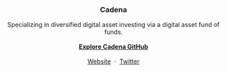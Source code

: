 <p align="center">
  <h3 align="center">Cadena</h3>
  <p align="center">
    Specializing in diversified digital asset investing via a digital asset fund of funds.
  <br>
  <br>
    <a href="https://github.com/cadenagrp"><strong>Explore Cadena GitHub</strong></a>
  <br>
  <br>
    <a href="https://www.cadenagrp.com">Website</a>
    &nbsp;&middot;&nbsp;
    <a href="https://twitter.com/cadenagrp">Twitter</a>
  </p>
</p>

<br>

